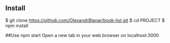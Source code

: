 ## Install
 $ git clone https://github.com/OlexandrBlanar/book-list.git
 $ cd PROJECT
 $ npm install

##Use
 npm start
 Open a new tab in your web browser on localhost:3000